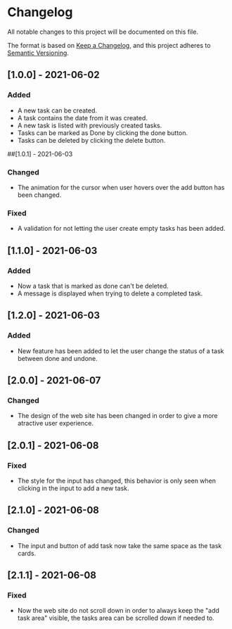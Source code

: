 # Changelog
All notable changes to this project will be documented on this file.

The format is based on [Keep a Changelog](https://keepachangelog.com/en/1.0.0/),
and this project adheres to [Semantic Versioning](https://semver.org/spec/v2.0.0.html).

## [1.0.0] - 2021-06-02
### Added
* A new task can be created.
* A task contains the date from it was created.
* A new task is listed with previously created tasks.
* Tasks can be marked as Done by clicking the done button.
* Tasks can be deleted by clicking the delete button.

##[1.0.1] - 2021-06-03
### Changed
* The animation for the cursor when user hovers over the add button has been changed.

### Fixed
* A validation for not letting the user create empty tasks has been added.

## [1.1.0] - 2021-06-03
### Added
* Now a task that is marked as done can't be deleted.
* A message is displayed when trying to delete a completed task.

## [1.2.0] - 2021-06-03
### Added
* New feature has been added to let the user change the status of a task between done and undone.

## [2.0.0] - 2021-06-07
### Changed
* The design of the web site has been changed in order to give a more atractive user experience.

## [2.0.1] - 2021-06-08
### Fixed
* The style for the input has changed, this behavior is only seen when clicking in the input to add a new task.

## [2.1.0] - 2021-06-08
### Changed
* The input and button of add task now take the same space as the task cards.

## [2.1.1] - 2021-06-08
### Fixed
* Now the web site do not scroll down in order to always keep the "add task area" visible, the tasks area
can be scrolled down if needed to.